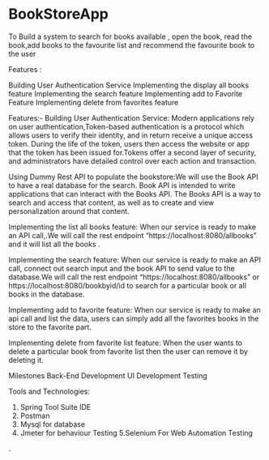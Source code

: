 # BookStoreApp
To Build a system to search for books available , open the book, read the book,add books to the favourite list and recommend the favourite book to  the user

Features :

Building User Authentication Service
Implementing the display all books feature
Implementing the search feature
Implementing add to Favorite Feature
Implementing delete from favorites  feature

Features:-
Building User Authentication Service: Modern applications rely on user authentication,Token-based authentication is a protocol which allows users to verify their identity, and in return receive a unique access token. During the life of the token, users then access the website or app that the token has been issued for.Tokens offer a second layer of security, and administrators have detailed control over each action and transaction.

Using Dummy Rest API to populate the bookstore:We will use the Book API  to have a real database for the search.  Book API is intended to write applications that can interact with the Books API. The Books API is a way to search and access that content, as well as to create and view personalization around that content.

Implementing the list all books feature: When  our service is ready to make an API call,.We will call the rest endpoint “https://localhost:8080/allbooks” and it will list all the books .
 
Implementing the search feature: When  our service is ready to make an API call, connect out search input and the book API to send value to the database.We will call the rest endpoint “https://localhost:8080/allbooks” or https://localhost:8080/bookbyid/id  to search for a particular book or all books in the database.

Implementing add to favorite feature: When  our service is ready to make an api call and list the data, users can simply add all the favorites books in the store to the favorite part.

Implementing delete from favorite list feature: When  the user wants to delete a particular book from favorite list then the user can remove it by deleting it.



Milestones
Back-End Development
UI Development
Testing 

Tools and Technologies:


1. Spring Tool Suite IDE
2. Postman 
3. Mysql for database
4. Jmeter for behaviour Testing
5.Selenium For Web Automation Testing



.


